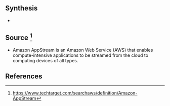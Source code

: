 ## Synthesis
- 
## Source [^1]
- Amazon AppStream is an Amazon Web Service (AWS) that enables compute-intensive applications to be streamed from the cloud to computing devices of all types.
## References

[^1]: https://www.techtarget.com/searchaws/definition/Amazon-AppStream